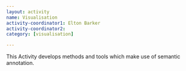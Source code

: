 ```yaml
---
layout: activity
name: Visualisation
activity-coordinator1: Elton Barker
activity-coordinator2:
category: [visualisation]

---
```


This Activity develops methods and tools which make use of semantic annotation.
